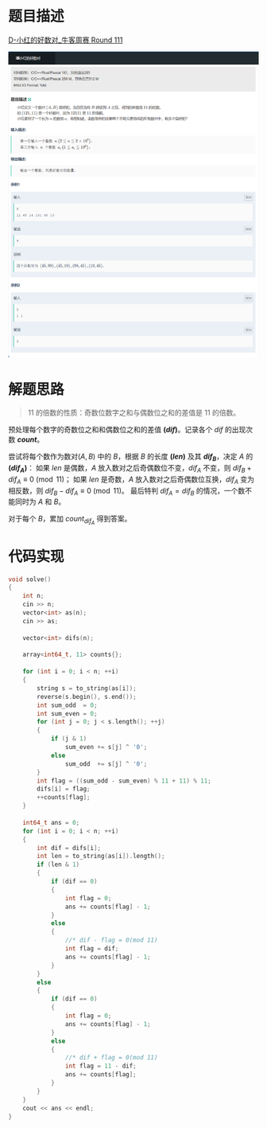 # 题目描述

[D-小红的好数对_牛客周赛 Round 111](https://ac.nowcoder.com/acm/contest/117763/D)

![image-20250929195137210](%E5%B0%8F%E7%BA%A2%E7%9A%84%E5%A5%BD%E6%95%B0%E5%AF%B9.assets/image-20250929195137210.png)

# 解题思路

> $11$ 的倍数的性质：奇数位数字之和与偶数位之和的差值是 $11$ 的倍数。

预处理每个数字的奇数位之和和偶数位之和的差值 **$(dif)$**。记录各个 $dif$ 的出现次数 **$count$**。

尝试将每个数作为数对$(A, B)$ 中的 $B$，根据 $B$ 的长度 **$(len)$** 及其 **$dif_B$**，决定 $A$ 的 **$(dif_A)$**：
	如果 $len$ 是偶数，$A$ 放入数对之后奇偶数位不变，$dif_A$ 不变，则 $dif_B+ dif_A \equiv 0 \pmod{11}$；
	如果 $len$ 是奇数，$A$ 放入数对之后奇偶数位互换，$dif_A$ 变为相反数，则 $dif_B - dif_A \equiv 0 \pmod{11}$。
	最后特判 $dif_A = dif_B$ 的情况，一个数不能同时为 $A$ 和 $B$。

对于每个 $B$，累加 $count_{dif_A}$ 得到答案。

# 代码实现

```c++
void solve()
{
    int n;
    cin >> n;
    vector<int> as(n);
    cin >> as;

    vector<int> difs(n);

    array<int64_t, 11> counts{};

    for (int i = 0; i < n; ++i)
    {
        string s = to_string(as[i]);
        reverse(s.begin(), s.end());
        int sum_odd  = 0;
        int sum_even = 0;
        for (int j = 0; j < s.length(); ++j)
        {
            if (j & 1)
                sum_even += s[j] ^ '0';
            else
                sum_odd  += s[j] ^ '0';
        }
        int flag = ((sum_odd - sum_even) % 11 + 11) % 11;
        difs[i] = flag;
        ++counts[flag];
    }

    int64_t ans = 0;
    for (int i = 0; i < n; ++i)
    {
        int dif = difs[i];
        int len = to_string(as[i]).length();
        if (len & 1)
        {
            if (dif == 0)
            {
                int flag = 0;
                ans += counts[flag] - 1;
            }
            else
            {
                //* dif - flag = 0(mod 11)
                int flag = dif;
                ans += counts[flag] - 1;
            }
        }
        else
        {
            if (dif == 0)
            {
                int flag = 0;
                ans += counts[flag] - 1;
            }
            else
            {
                //* dif + flag = 0(mod 11)
                int flag = 11 - dif;
                ans += counts[flag];
            }
        }
    }
    cout << ans << endl;
}
```

